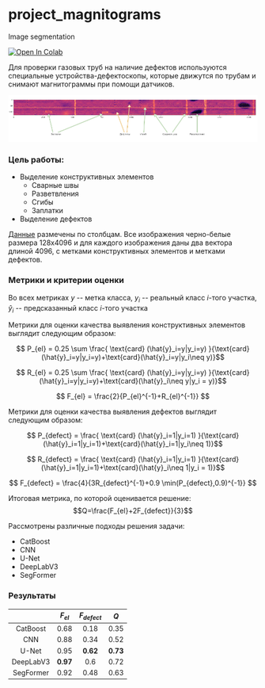 # project_magnitograms

Image segmentation

[![Open In Colab](https://colab.research.google.com/assets/colab-badge.svg)](https://colab.research.google.com/drive/1ctmywu1Ko0iojE4HnimdZibSgFnda5nV?usp=sharing)

Для проверки газовых труб на наличие дефектов используются специальные устройства-дефектоскопы, которые движутся по трубам и снимают магнитограммы при помощи датчиков.

![](https://github.com/Polozhiev/project_magnitograms/blob/main/example.png)

### Цель работы:
* Выделение конструктивных элементов
  + Сварные швы
  + Разветвления
  + Сгибы
  + Заплатки
* Выделение дефектов

[Данные](https://disk.yandex.ru/d/MvqsNJL3zY-MnA) размечены по столбцам. Все изображения черно-белые размера 128x4096 и для каждого изображения даны два вектора длиной 4096, с метками конструктивных элементов и метками дефектов.

### Метрики и критерии оценки
Во всех метриках $y$ -- метка класса, $y_i$ -- реальный класс $i$-того участка, $\hat{y}_i$ -- предсказанный класс $i$-того участка

Метрики для оценки качества выявления конструктивных элементов выглядит следующим образом:

$$ P_{el} = 0.25 \sum \frac{ 	\text{card} (\hat{y}_i=y|y_i=y) }{\text{card}(\hat{y}_i=y|y_i=y)+\text{card}(\hat{y}_i=y|y_i\neq y)}$$

$$ R_{el} = 0.25 \sum \frac{ 	\text{card} (\hat{y}_i=y|y_i=y) }{\text{card}(\hat{y}_i=y|y_i=y)+\text{card}(\hat{y}_i\neq y|y_i = y)}$$

$$ F_{el} = \frac{2}{P_{el}^{-1}+R_{el}^{-1}} $$

Метрики для оценки качества выявления дефектов выглядит следующим образом:

$$ P_{defect} = \frac{ 	\text{card} (\hat{y}_i=1|y_i=1) }{\text{card}(\hat{y}_i=1|y_i=1)+\text{card}(\hat{y}_i=1|y_i\neq 1)}$$

$$ R_{defect} = \frac{ 	\text{card} (\hat{y}_i=1|y_i=1) }{\text{card}(\hat{y}_i=1|y_i=1)+\text{card}(\hat{y}_i\neq 1|y_i = 1)}$$

$$ F_{defect} = \frac{4}{3R_{defect}^{-1}+0.9 \min(P_{defect},0.9)^{-1}} $$

Итоговая метрика, по которой оценивается решение:
$$Q=\frac{F_{el}+2F_{defect}}{3}$$

Рассмотрены различные подходы решения задачи:
- CatBoost
- CNN
- U-Net
- DeepLabV3
- SegFormer

### Результаты

|   | $F_{el}$  | $F_{defect}$  | $Q$  |
|:-:|:-:|:-:|:-:|
| CatBoost  |  0.68 | 0.18  | 0.35  |
| CNN  | 0.88  | 0.34  |  0.52 |
| U-Net  |  0.95 |  **0.62** |  **0.73** |
| DeepLabV3  | **0.97**  | 0.6  |  0.72 |
| SegFormer  |  0.92 |  0.48 | 0.63  |


